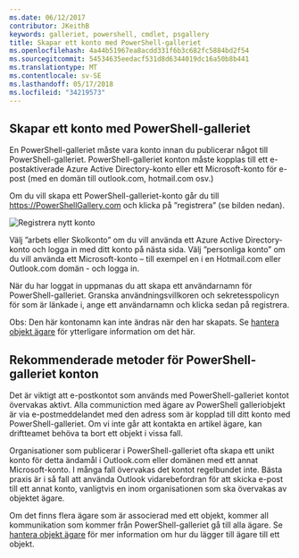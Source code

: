 ```yaml
---
ms.date: 06/12/2017
contributor: JKeithB
keywords: galleriet, powershell, cmdlet, psgallery
title: Skapar ett konto med PowerShell-galleriet
ms.openlocfilehash: 4a44b51967ea8acdd331f6b3c682fc5884bd2f54
ms.sourcegitcommit: 54534635eedacf531d8d6344019dc16a50b8b441
ms.translationtype: MT
ms.contentlocale: sv-SE
ms.lasthandoff: 05/17/2018
ms.locfileid: "34219573"
---
```

## <a name="creating-a-powershell-gallery-account"></a>Skapar ett konto med PowerShell-galleriet

En PowerShell-galleriet måste vara konto innan du publicerar något till PowerShell-galleriet.
PowerShell-galleriet konton måste kopplas till ett e-postaktiverade Azure Active Directory-konto eller ett Microsoft-konto för e-post (med en domän till outlook.com, hotmail.com osv.)

Om du vill skapa ett PowerShell-galleriet-konto går du till https://PowerShellGallery.com och klicka på ”registrera” (se bilden nedan).

![Registrera nytt konto](../../Images/CreatingAccount-Register.png)

Välj ”arbets eller Skolkonto” om du vill använda ett Azure Active Directory-konto och logga in med ditt konto på nästa sida.
Välj ”personliga konto” om du vill använda ett Microsoft-konto – till exempel en i en Hotmail.com eller Outlook.com domän - och logga in.

När du har loggat in uppmanas du att skapa ett användarnamn för PowerShell-galleriet.
Granska användningsvillkoren och sekretesspolicyn för som är länkade i, ange ett användarnamn och klicka sedan på registrera.

Obs: Den här kontonamn kan inte ändras när den har skapats.
Se [hantera objekt ägare](https://msdn.microsoft.com/powershell/gallery/psgallery/managing-item-owners) för ytterligare information om det här.

## <a name="recommended-practices-for-powershell-gallery-accounts"></a>Rekommenderade metoder för PowerShell-galleriet konton

Det är viktigt att e-postkontot som används med PowerShell-galleriet kontot övervakas aktivt.
Alla communiction med ägare av PowerShell galleriobjekt är via e-postmeddelandet med den adress som är kopplad till ditt konto med PowerShell-galleriet.
Om vi inte går att kontakta en artikel ägare, kan driftteamet behöva ta bort ett objekt i vissa fall.

Organisationer som publicerar i PowerShell-galleriet ofta skapa ett unikt konto för detta ändamål i Outlook.com eller domänen med ett annat Microsoft-konto.
I många fall övervakas det kontot regelbundet inte.
Bästa praxis är i så fall att använda Outlook vidarebefordran för att skicka e-post till ett annat konto, vanligtvis en inom organisationen som ska övervakas av objektet ägare.

Om det finns flera ägare som är associerad med ett objekt, kommer all kommunikation som kommer från PowerShell-galleriet gå till alla ägare.
Se [hantera objekt ägare](https://msdn.microsoft.com/powershell/gallery/psgallery/managing-item-owners) för mer information om hur du lägger till ägare till ett objekt.